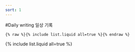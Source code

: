 ```yaml
---
sort: 1
---
```


#Daily writing 일상 기록

```
{% raw %}{% include list.liquid all=true %}{% endraw %}
```

{% include list.liquid all=true %}
